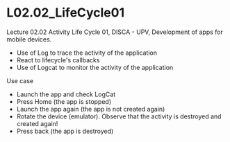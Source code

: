 # L02.02_LifeCycle01
Lecture 02.02 Activity Life Cycle 01, DISCA - UPV, Development of apps for mobile devices. 

- Use of Log to trace the activity of the application
- React to lifecycle's callbacks
- Use of Logcat to monitor the activity of the application

Use case
- Launch the app and check LogCat
- Press Home (the app is stopped)
- Launch the app again (the app is not created again)
- Rotate the device (emulator). Observe that the activity is destroyed and created again!
- Press back (the app is destroyed)

